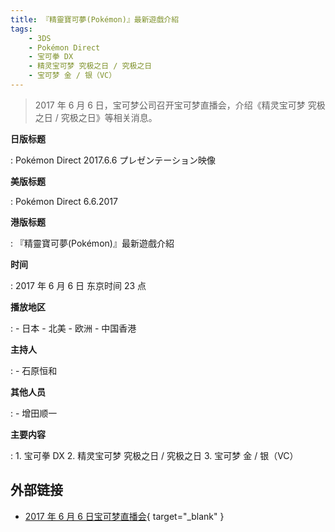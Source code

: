 ```yaml
---
title: 『精靈寶可夢(Pokémon)』最新遊戲介紹
tags:
	- 3DS
	- Pokémon Direct
	- 宝可拳 DX
	- 精灵宝可梦 究极之日 / 究极之日
	- 宝可梦 金 / 银（VC）
---
```


> 2017 年 6 月 6 日，宝可梦公司召开宝可梦直播会，介绍《精灵宝可梦 究极之日 / 究极之日》等相关消息。

**日版标题**

:   Pokémon Direct 2017.6.6 プレゼンテーション映像

**美版标题**

:   Pokémon Direct 6.6.2017

**港版标题**

:   『精靈寶可夢(Pokémon)』最新遊戲介紹

**时间**

:   2017 年 6 月 6 日 东京时间 23 点

**播放地区**

:   - 日本
	- 北美
	- 欧洲
	- 中国香港

**主持人**

:   - 石原恒和

**其他人员**

:   - 增田顺一

**主要内容**

:   1. 宝可拳 DX
	2. 精灵宝可梦 究极之日 / 究极之日
	3. 宝可梦 金 / 银（VC）

## 外部链接

- [2017 年 6 月 6 日宝可梦直播会](https://www.bilibili.com/video/BV1ZE411i765/){ target="_blank" }
